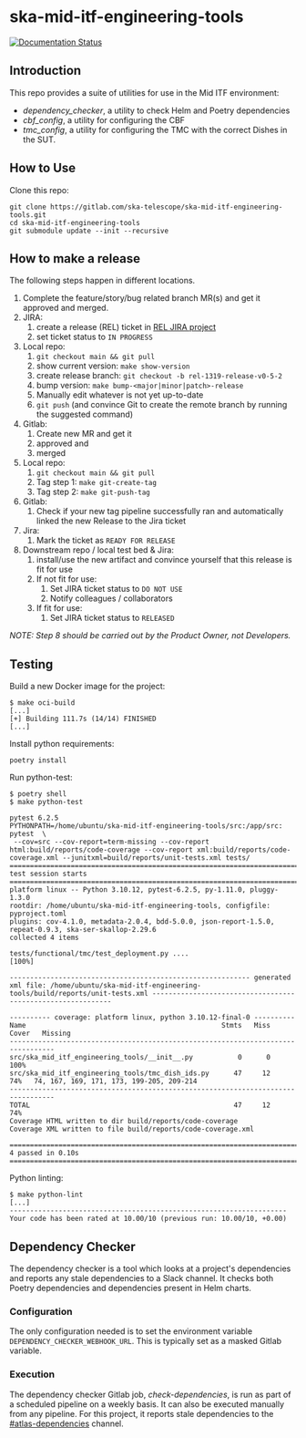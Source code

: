 # ska-mid-itf-engineering-tools

[![Documentation Status](https://readthedocs.org/projects/ska-mid-itf-engineering-tools/badge/?version=latest)](https://developer.skatelescope.org/projects/ska-mid-itf-engineering-tools/en/latest/?badge=latest)

## Introduction

This repo provides a suite of utilities for use in the Mid ITF environment:

* *dependency_checker*, a utility to check Helm and Poetry dependencies
* *cbf_config*, a utility for configuring the CBF
* *tmc_config*, a utility for configuring the TMC with the correct Dishes in the SUT.

## How to Use

Clone this repo:

```
git clone https://gitlab.com/ska-telescope/ska-mid-itf-engineering-tools.git
cd ska-mid-itf-engineering-tools
git submodule update --init --recursive
```

## How to make a release

The following steps happen in different locations.

1. Complete the feature/story/bug related branch MR(s) and get it approved and merged.
2. JIRA:
   1. create a release (REL) ticket in [REL JIRA project](https://jira.skatelescope.org/secure/Dashboard.jspa?selectPageId=15204)
   2. set ticket status to `IN PROGRESS`
3. Local repo:
   1. `git checkout main && git pull`
   2. show current version: `make show-version`
   3. create release branch: `git checkout -b rel-1319-release-v0-5-2`
   4. bump version: `make bump-<major|minor|patch>-release`
   5. Manually edit whatever is not yet up-to-date
   6. `git push` (and convince Git to create the remote branch by running the suggested command)
4. Gitlab:
   1. Create new MR and get it
   2. approved and
   3. merged
5. Local repo:
   1. `git checkout main && git pull`
   2. Tag step 1: `make git-create-tag`
   3. Tag step 2: `make git-push-tag`
6. Gitlab:
   1. Check if your new tag pipeline successfully ran and automatically linked the new Release to the Jira ticket
7. Jira:
   1. Mark the ticket as `READY FOR RELEASE`
8. Downstream repo / local test bed & Jira:
   1. install/use the new artifact and convince yourself that this release is fit for use
   2. If not fit for use:
      1. Set JIRA ticket status to `DO NOT USE`
      2. Notify colleagues / collaborators
   3. If fit for use:
      1. Set JIRA ticket status to `RELEASED`

*NOTE: Step 8 should be carried out by the Product Owner, not Developers.*

## Testing

Build a new Docker image for the project:

```
$ make oci-build
[...]
[+] Building 111.7s (14/14) FINISHED 
[...]
```

Install python requirements:

```
poetry install
```

Run python-test:

```
$ poetry shell
$ make python-test

pytest 6.2.5
PYTHONPATH=/home/ubuntu/ska-mid-itf-engineering-tools/src:/app/src:  pytest  \
 --cov=src --cov-report=term-missing --cov-report html:build/reports/code-coverage --cov-report xml:build/reports/code-coverage.xml --junitxml=build/reports/unit-tests.xml tests/
=============================================================================================== test session starts ================================================================================================
platform linux -- Python 3.10.12, pytest-6.2.5, py-1.11.0, pluggy-1.3.0
rootdir: /home/ubuntu/ska-mid-itf-engineering-tools, configfile: pyproject.toml
plugins: cov-4.1.0, metadata-2.0.4, bdd-5.0.0, json-report-1.5.0, repeat-0.9.3, ska-ser-skallop-2.29.6
collected 4 items                                                                                                                                                                                                  

tests/functional/tmc/test_deployment.py ....                                                                                                                                                                 [100%]

----------------------------------------------------------- generated xml file: /home/ubuntu/ska-mid-itf-engineering-tools/build/reports/unit-tests.xml ------------------------------------------------------------

---------- coverage: platform linux, python 3.10.12-final-0 ----------
Name                                                Stmts   Miss  Cover   Missing
---------------------------------------------------------------------------------
src/ska_mid_itf_engineering_tools/__init__.py           0      0   100%
src/ska_mid_itf_engineering_tools/tmc_dish_ids.py      47     12    74%   74, 167, 169, 171, 173, 199-205, 209-214
---------------------------------------------------------------------------------
TOTAL                                                  47     12    74%
Coverage HTML written to dir build/reports/code-coverage
Coverage XML written to file build/reports/code-coverage.xml

================================================================================================ 4 passed in 0.10s =================================================================================================

```

Python linting:

```
$ make python-lint
[...]
--------------------------------------------------------------------
Your code has been rated at 10.00/10 (previous run: 10.00/10, +0.00)
```

## Dependency Checker

The dependency checker is a tool which looks at a project's dependencies and reports any stale dependencies to a Slack channel. It checks both Poetry dependencies and dependencies present in Helm charts.

### Configuration

The only configuration needed is to set the environment variable `DEPENDENCY_CHECKER_WEBHOOK_URL`. This is typically set as a masked Gitlab variable.

### Execution

The dependency checker Gitlab job, *check-dependencies*, is run as part of a scheduled pipeline on a weekly basis. It can also be executed manually from any pipeline. For this project, it reports stale dependencies to the [#atlas-dependencies](https://skao.slack.com/archives/C06MR162K24) channel.

